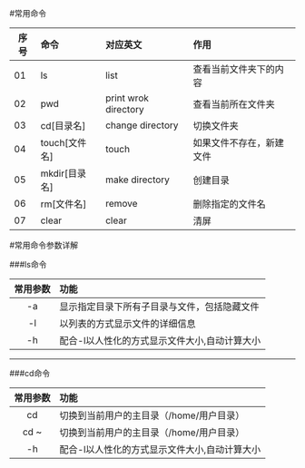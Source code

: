 #常用命令 

| 序号	|	命令 					| 	对应英文 				| 	作用 						
| -----	|   :-- 					| 	:-- 					|	:--									
| 01 	|   ls						|  	list					|	查看当前文件夹下的内容			
| 02	| 	pwd						| 	print wrok directory	|	查看当前所在文件夹				
| 03	| 	cd[目录名]				| 	change directory		|	切换文件夹					 
| 04	| 	touch[文件名]			| 	touch					|	如果文件不存在，新建文件		  
| 05	| 	mkdir[目录名]			| 	make directory			|	创建目录						   
| 06	| 	rm[文件名]				| 	remove					|	删除指定的文件名				  
| 07	| 	clear					| 	clear					|	清屏							 





#常用命令参数详解 

###ls命令

|  常用参数	|	功能     
|  :---:	| :----- 
|  -a 		|  显示指定目录下所有子目录与文件，包括隐藏文件 
|  -l		|  以列表的方式显示文件的详细信息 
|  -h		|  配合-l以人性化的方式显示文件大小,自动计算大小 

-----  

###cd命令 

|  常用参数	|	功能     
|  :---:	| :----- 
|  cd 		|  切换到当前用户的主目录（/home/用户目录）
|  cd ~		|  切换到当前用户的主目录（/home/用户目录）
|  -h		|  配合-l以人性化的方式显示文件大小,自动计算大小 

	